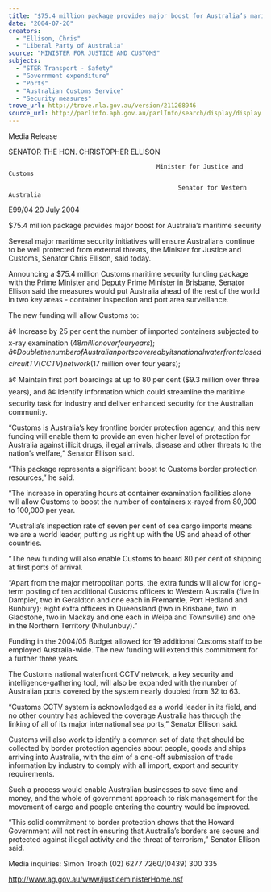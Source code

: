 ```yaml
---
title: "$75.4 million package provides major boost for Australia’s maritime security."
date: "2004-07-20"
creators:
  - "Ellison, Chris"
  - "Liberal Party of Australia"
source: "MINISTER FOR JUSTICE AND CUSTOMS"
subjects:
  - "STER Transport - Safety"
  - "Government expenditure"
  - "Ports"
  - "Australian Customs Service"
  - "Security measures"
trove_url: http://trove.nla.gov.au/version/211268946
source_url: http://parlinfo.aph.gov.au/parlInfo/search/display/display.w3p;query=Id%3A%22media/pressrel/OL6D6%22
---
```


 Media  Release 

 

 

 

 SENATOR THE HON. CHRISTOPHER ELLISON   

 

                                             Minister for Justice and Customs 

                                                   Senator for Western Australia 

 

 E99/04             20  July  2004  

 

 $75.4 million package provides major boost for Australia’s maritime security    

 Several major maritime security initiatives will ensure Australians continue to be well protected from  external threats, the Minister for Justice and Customs, Senator Chris Ellison, said today.   

 Announcing a $75.4 million Customs maritime security funding package with the Prime Minister and  Deputy Prime Minister in Brisbane, Senator Ellison said the measures would put Australia ahead of the  rest of the world in two key areas - container inspection and port area surveillance.   

 The new funding will allow Customs to:   

 â¢ Increase by 25 per cent the number of imported containers subjected to x-ray examination ($48  million over four years);  â¢ Double the number of Australian ports covered by its national waterfront closed circuit TV  (CCTV) network ($17 million over four years); 

 â¢ Maintain first port boardings at up to 80 per cent ($9.3 million over three years), and  â¢ Identify information which could streamline the maritime security task for industry and deliver  enhanced security for the Australian community.   

 “Customs is Australia’s key frontline border protection agency, and this new funding will enable them  to provide an even higher level of protection for Australia against illicit drugs, illegal arrivals, disease  and other threats to the nation’s welfare,” Senator Ellison said.   

 “This package represents a significant boost to Customs border protection resources,” he said.   

 “The increase in operating hours at container examination facilities alone will allow Customs to boost  the number of containers x-rayed from 80,000 to 100,000 per year.   

 “Australia’s inspection rate of seven per cent of sea cargo imports means we are a world leader, putting  us right up with the US and ahead of other countries.   

 “The new funding will also enable Customs to board 80 per cent of shipping at first ports of arrival.   

 “Apart from the major metropolitan ports, the extra funds will allow for long-term posting of ten  additional Customs officers to Western Australia (five in Dampier, two in Geraldton and one each in  Fremantle, Port Hedland and Bunbury); eight extra officers in Queensland (two in Brisbane, two in  Gladstone, two in Mackay and one each in Weipa and Townsville) and one in the Northern Territory  (Nhulunbuy).”   

 Funding in the 2004/05 Budget allowed for 19 additional Customs staff to be employed Australia-wide.  The new funding will extend this commitment for a further three years.   

 The Customs national waterfront CCTV network, a key security and intelligence-gathering tool, will  also be expanded with the number of Australian ports covered by the system nearly doubled from 32 to  63. 

 

 “Customs CCTV system is acknowledged as a world leader in its field, and no other country has  achieved the coverage Australia has through the linking of all of its major international sea ports,”  Senator Ellison said.   

 Customs will also work to identify a common set of data that should be collected by border protection  agencies about people, goods and ships arriving into Australia, with the aim of a one-off submission of  trade information by industry to comply with all import, export and security requirements.    

 Such a process would enable Australian businesses to save time and money, and the whole of  government approach to risk management for the movement of cargo and people entering the country  would be improved.   

 “This solid commitment to border protection shows that the Howard Government will not rest in  ensuring that Australia’s borders are secure and protected against illegal activity and the threat of  terrorism,” Senator Ellison said.   

 Media inquiries:  Simon Troeth (02) 6277 7260/(0439) 300 335   

 http://www.ag.gov.au/www/justiceministerHome.nsf 

 

 

 

